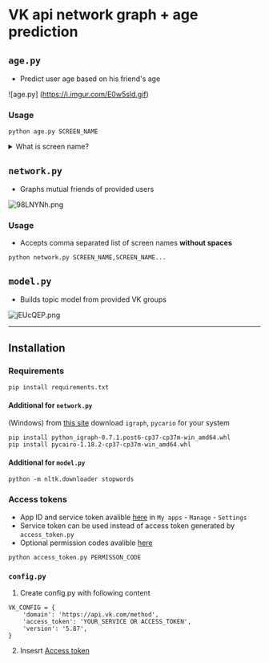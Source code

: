# VK api network graph + age prediction

## `age.py`
- Predict user age based on his friend's age

![age.py] (https://i.imgur.com/E0w5sld.gif)

### Usage

```
python age.py SCREEN_NAME
```
<details>
    <summary>
        What is screen name?
    </summary>
<img src="https://i.imgur.com/AeIXzcD.png"/><br><br>
</details>



## `network.py`
- Graphs mutual friends of provided users

![98LNYNh.png](https://i.imgur.com/98LNYNh.png)

### Usage

- Accepts comma separated list of screen names **without spaces**
```
python network.py SCREEN_NAME,SCREEN_NAME...
```


## `model.py`
- Builds topic model from provided VK groups

![jEUcQEP.png](https://i.imgur.com/jEUcQEP.png)

___
## Installation



### Requirements
```
pip install requirements.txt
```

#### Additional for `network.py`
(Windows) from [this site](https://www.lfd.uci.edu/~gohlke/pythonlibs/#pycairo) download `igraph`, `pycario` for your system

```
pip install python_igraph-0.7.1.post6-cp37-cp37m-win_amd64.whl 
pip install pycairo-1.18.2-cp37-cp37m-win_amd64.whl
```


#### Additional for `model.py`

```
python -m nltk.downloader stopwords
```

### Access tokens

- App ID and service token avalible [here](https://vk.com/apps?act=manage) in `My apps` - `Manage` - `Settings`
- Service token can be used instead of access token generated by `access_token.py`
- Optional permission codes avalible [here](https://vk.com/dev/permissions)

```
python access_token.py PERMISSON_CODE
```

### `config.py`
1. Create config.py with following content
```
VK_CONFIG = {
    'domain': 'https://api.vk.com/method',
    'access_token': 'YOUR_SERVICE OR ACCESS_TOKEN',
    'version': '5.87',
}
```
2. Insesrt [Access token](#Access-tokens)
